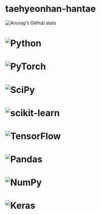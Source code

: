 # taehyeonhan-hantae
![Anurag's GitHub stats](https://github-readme-stats.vercel.app/api?username=taehyeonhan-hantae&show_icons=true&theme=radical)

# ![Python](https://img.shields.io/badge/python-3670A0?style=for-the-badge&logo=python&logoColor=ffdd54)
# ![PyTorch](https://img.shields.io/badge/PyTorch-%23EE4C2C.svg?style=for-the-badge&logo=PyTorch&logoColor=white)
# ![SciPy](https://img.shields.io/badge/SciPy-%230C55A5.svg?style=for-the-badge&logo=scipy&logoColor=%white)
# ![scikit-learn](https://img.shields.io/badge/scikit--learn-%23F7931E.svg?style=for-the-badge&logo=scikit-learn&logoColor=white)
# ![TensorFlow](https://img.shields.io/badge/TensorFlow-%23FF6F00.svg?style=for-the-badge&logo=TensorFlow&logoColor=white)
# ![Pandas](https://img.shields.io/badge/pandas-%23150458.svg?style=for-the-badge&logo=pandas&logoColor=white)
# ![NumPy](https://img.shields.io/badge/numpy-%23013243.svg?style=for-the-badge&logo=numpy&logoColor=white)
# ![Keras](https://img.shields.io/badge/Keras-%23D00000.svg?style=for-the-badge&logo=Keras&logoColor=white)

